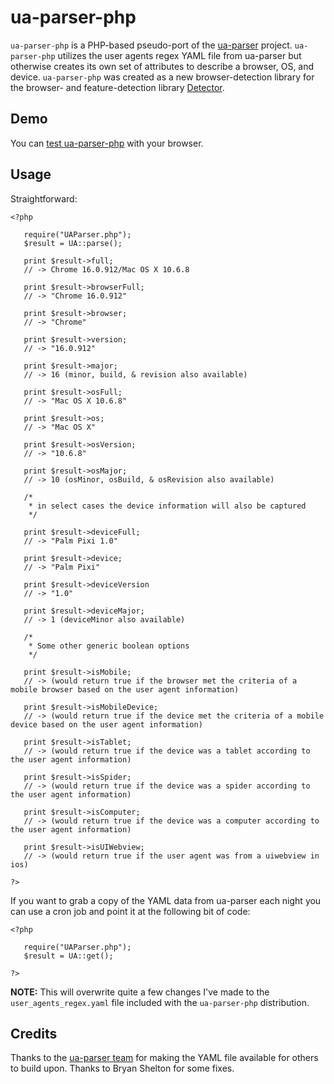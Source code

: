 # ua-parser-php #

`ua-parser-php` is a PHP-based pseudo-port of the [ua-parser](http://code.google.com/p/ua-parser/) project. `ua-parser-php`
utilizes the user agents regex YAML file from ua-parser but otherwise creates its own set of attributes to describe a browser, OS, and device. `ua-parser-php`
was created as a new browser-detection library for the browser- and feature-detection library [Detector](https://github.com/dmolsen/Detector).

## Demo ##

You can [test ua-parser-php](http://uaparser.dmolsen.com/) with your browser.

## Usage ##

Straightforward:

    <?php

       require("UAParser.php");
       $result = UA::parse();

       print $result->full;
       // -> Chrome 16.0.912/Mac OS X 10.6.8

       print $result->browserFull;
       // -> "Chrome 16.0.912"
		
       print $result->browser;
       // -> "Chrome"
		
       print $result->version;
       // -> "16.0.912"
		
       print $result->major;
       // -> 16 (minor, build, & revision also available)
		
       print $result->osFull;
       // -> "Mac OS X 10.6.8"
		
       print $result->os;
       // -> "Mac OS X"
		
       print $result->osVersion;
       // -> "10.6.8"
		
       print $result->osMajor;
       // -> 10 (osMinor, osBuild, & osRevision also available)

       /* 
        * in select cases the device information will also be captured
        */

       print $result->deviceFull;
       // -> "Palm Pixi 1.0"
       
       print $result->device;
       // -> "Palm Pixi"

       print $result->deviceVersion
       // -> "1.0"

       print $result->deviceMajor;
       // -> 1 (deviceMinor also available)

       /*
        * Some other generic boolean options
        */

       print $result->isMobile;
       // -> (would return true if the browser met the criteria of a mobile browser based on the user agent information)

       print $result->isMobileDevice;
       // -> (would return true if the device met the criteria of a mobile device based on the user agent information)

       print $result->isTablet;
       // -> (would return true if the device was a tablet according to the user agent information)

       print $result->isSpider;
       // -> (would return true if the device was a spider according to the user agent information)

       print $result->isComputer;
       // -> (would return true if the device was a computer according to the user agent information)

       print $result->isUIWebview;
       // -> (would return true if the user agent was from a uiwebview in ios)

    ?>

If you want to grab a copy of the YAML data from ua-parser each night you can use a cron job and point it at the following bit of code:

    <?php

       require("UAParser.php");
       $result = UA::get();

    ?>

**NOTE:** This will overwrite quite a few changes I've made to the `user_agents_regex.yaml` file included with the `ua-parser-php` distribution.


## Credits ##

Thanks to the [ua-parser team](http://code.google.com/p/ua-parser/people/list) for making the YAML file available for others to build upon. Thanks to Bryan Shelton for some fixes.